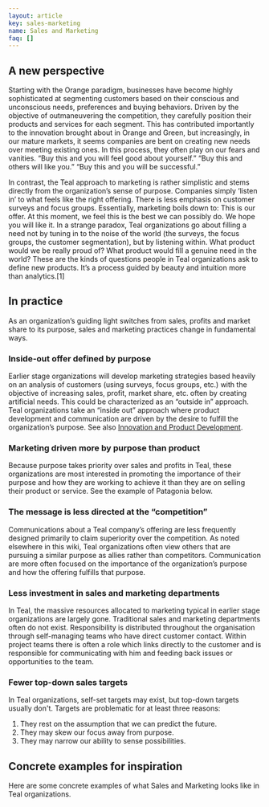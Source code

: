 ```yaml
---
layout: article
key: sales-marketing
name: Sales and Marketing
faq: []
---
```

## A new perspective

Starting with the Orange paradigm, businesses have become highly sophisticated at segmenting customers based on their conscious and unconscious needs, preferences and buying behaviors. Driven by the objective of outmaneuvering the competition, they carefully position their products and services for each segment. This has contributed importantly to the innovation brought about in Orange and Green, but increasingly, in our mature markets, it seems companies are bent on creating new needs over meeting existing ones. In this process, they often play on our fears and vanities. “Buy this and you will feel good about yourself.” “Buy this and others will like you.” “Buy this and you will be successful.”

In contrast, the Teal approach to marketing is rather simplistic and stems directly from the organization’s sense of purpose. Companies simply ‘listen in’ to what feels like the right offering. There is less emphasis on customer surveys and focus groups. Essentially, marketing boils down to: This is our offer. At this moment, we feel this is the best we can possibly do. We hope you will like it. In a strange paradox, Teal organizations go about filling a need not by tuning in to the noise of the world (the surveys, the focus groups, the customer segmentation), but by listening within. What product would we be really proud of? What product would fill a genuine need in the world? These are the kinds of questions people in Teal organizations ask to define new products. It’s a process guided by beauty and intuition more than analytics.\[1]

## In practice

As an organization’s guiding light switches from sales, profits and market share to its purpose, sales and marketing practices change in fundamental ways.

### Inside-out offer defined by purpose

Earlier stage organizations will develop marketing strategies based heavily on an analysis of customers (using surveys, focus groups, etc.) with the objective of increasing sales, profit, market share, etc. often by creating artificial needs. This could be characterized as an “outside in” approach. Teal organizations take an “inside out” approach where product development and communication are driven by the desire to fulfill the organization’s purpose. See also [Innovation and Product Development](http://reinventingorganizationswiki.com/Innovation_and_Product_Development).  

### Marketing driven more by purpose than product

Because purpose takes priority over sales and profits in Teal, these organizations are most interested in promoting the importance of their purpose and how they are working to achieve it than they are on selling their product or service. See the example of Patagonia below.

### The message is less directed at the “competition”

Communications about a Teal company’s offering are less frequently designed primarily to claim superiority over the competition. As noted elsewhere in this wiki, Teal organizations often view others that are pursuing a similar purpose as allies rather than competitors. Communication are more often focused on the importance of the organization’s purpose and how the offering fulfills that purpose.

### Less investment in sales and marketing departments

In Teal, the massive resources allocated to marketing typical in earlier stage organizations are largely gone. Traditional sales and marketing departments often do not exist. Responsibility is distributed throughout the organisation through self-managing teams who have direct customer contact. Within project teams there is often a role which links directly to the customer and is responsible for communicating with him and feeding back issues or opportunities to the team.

### Fewer top-down sales targets

In Teal organizations, self-set targets may exist, but top-down targets usually don't. Targets are problematic for at least three reasons:

1. They rest on the assumption that we can predict the future.
2. They may skew our focus away from purpose.
3. They may narrow our ability to sense possibilities.

## Concrete examples for inspiration

   Here are some concrete examples of what Sales and Marketing looks like in Teal organizations.